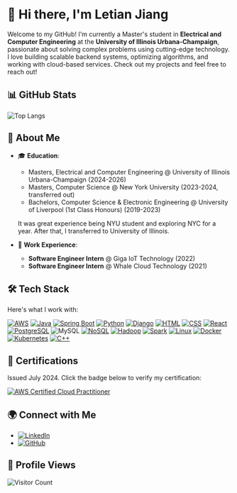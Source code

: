 # 👋 Hi there, I'm Letian Jiang

Welcome to my GitHub! I'm currently a Master's student in **Electrical and Computer Engineering** at the **University of Illinois Urbana-Champaign**, passionate about solving complex problems using cutting-edge technology. I love building scalable backend systems, optimizing algorithms, and working with cloud-based services. Check out my projects and feel free to reach out!

## 📊 GitHub Stats

![Top Langs](https://github-readme-stats.vercel.app/api/top-langs/?username=realavocado&hide=JavaScript&layout=compact&exclude_repo=leetcode-master,developer-roadmap,former2,spring-data-jpa-demo,Qt-GUI-Data-Visualization,JavaGuide,MiniPID-Java,MovieWebsiteFullStack)

## 🚀 About Me

- 🎓 **Education**:  
  - Masters, Electrical and Computer Engineering @ University of Illinois Urbana-Champaign (2024-2026)
  - Masters, Computer Science @ New York University (2023-2024, transferred out)
  - Bachelors, Computer Science & Electronic Engineering @ University of Liverpool (1st Class Honours) (2019-2023)
    
  It was great experience being NYU student and exploring NYC for a year. After that, I transferred to University of Illinois.
  

- 💼 **Work Experience**:  
  - **Software Engineer Intern** @ Giga IoT Technology (2022)
  - **Software Engineer Intern** @ Whale Cloud Technology (2021)
 
## 🛠️ Tech Stack

Here's what I work with:

[![AWS](https://img.shields.io/badge/AWS-232F3E?style=for-the-badge&logo=amazon-aws&logoColor=FF9900)](https://aws.amazon.com)
[![Java](https://img.shields.io/badge/Java-ED8B00?style=for-the-badge&logo=java&logoColor=white)](https://www.java.com)
[![Spring Boot](https://img.shields.io/badge/Spring_Boot-6DB33F?style=for-the-badge&logo=spring-boot&logoColor=white)](https://spring.io/projects/spring-boot)
[![Python](https://img.shields.io/badge/Python-FFD43B?style=for-the-badge&logo=python&logoColor=blue)](https://www.python.org)
[![Django](https://img.shields.io/badge/Django-092E20?style=for-the-badge&logo=django&logoColor=white)](https://www.djangoproject.com)
[![HTML](https://img.shields.io/badge/HTML5-E34F26?style=for-the-badge&logo=html5&logoColor=white)](https://developer.mozilla.org/en-US/docs/Web/HTML)
[![CSS](https://img.shields.io/badge/CSS3-1572B6?style=for-the-badge&logo=css3&logoColor=white)](https://developer.mozilla.org/en-US/docs/Web/CSS)
[![React](https://img.shields.io/badge/React-20232A?style=for-the-badge&logo=react&logoColor=61DAFB)](https://reactjs.org)
[![PostgreSQL](https://img.shields.io/badge/PostgreSQL-316192?style=for-the-badge&logo=postgresql&logoColor=white)](https://www.postgresql.org)
![MySQL](https://img.shields.io/badge/mysql-4479A1.svg?style=for-the-badge&logo=mysql&logoColor=white)
[![NoSQL](https://img.shields.io/badge/NoSQL-3C873A?style=for-the-badge&logo=mongodb&logoColor=white)](https://www.mongodb.com)
[![Hadoop](https://img.shields.io/badge/Hadoop-66CCFF?style=for-the-badge&logo=apache-hadoop&logoColor=black)](https://hadoop.apache.org)
[![Spark](https://img.shields.io/badge/Spark-E25A1C?style=for-the-badge&logo=apache-spark&logoColor=white)](https://spark.apache.org)
[![Linux](https://img.shields.io/badge/Linux-FCC624?style=for-the-badge&logo=linux&logoColor=black)](https://www.linux.org)
[![Docker](https://img.shields.io/badge/Docker-2496ED?style=for-the-badge&logo=docker&logoColor=white)](https://www.docker.com)
[![Kubernetes](https://img.shields.io/badge/Kubernetes-326CE5?style=for-the-badge&logo=kubernetes&logoColor=white)](https://kubernetes.io)
[![C++](https://img.shields.io/badge/C++-00599C?style=for-the-badge&logo=cplusplus&logoColor=white)](https://isocpp.org)


## 📜 Certifications

Issued July 2024. Click the badge below to verify my certification:

[![AWS Certified Cloud Practitioner](https://img.shields.io/badge/AWS_Cloud_Practitioner-FF9900?style=for-the-badge&logo=amazon-aws&logoColor=white)](https://www.credly.com/badges/9c016888-7926-42bc-9459-8d4a4b273244/linked_in_profile)


## 🌍 Connect with Me

- [![LinkedIn](https://img.shields.io/badge/LinkedIn-blue?style=for-the-badge&logo=linkedin)](https://linkedin.com/in/FreddyJiang)
- [![GitHub](https://img.shields.io/badge/GitHub-black?style=for-the-badge&logo=github)](https://github.com/RealAvocado)

## 👀 Profile Views

![Visitor Count](https://profile-counter.glitch.me/realavocado/count.svg)
